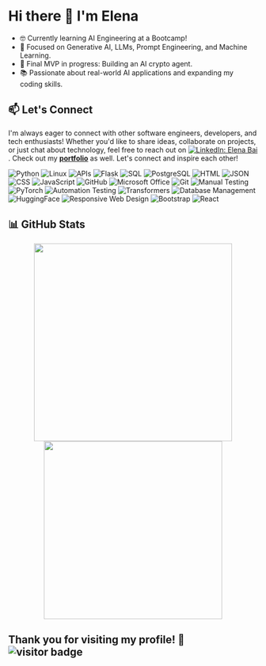 # Hi there 👋 I'm Elena

- 🤓 Currently learning AI Engineering at a Bootcamp!
- 🔧 Focused on Generative AI, LLMs, Prompt Engineering, and Machine Learning.
- 🚀 Final MVP in progress: Building an AI crypto agent.
- 📚 Passionate about real-world AI applications and expanding my coding skills.


## 📫 Let's Connect
I'm always eager to connect with other software engineers, developers, and tech enthusiasts! Whether you'd like to share ideas, collaborate on projects, or just chat about technology, feel free to reach out on [![LinkedIn: Elena Bai](https://img.shields.io/badge/-Elena%20Bai-0077B5?style=flat&logo=Linkedin&logoColor=white)](https://www.linkedin.com/in/elena-bai-1a9b801b0/).
Check out my [**portfolio**](https://github.com/Ell-716?tab=repositories) as well. 
Let's connect and inspire each other!

![Python](https://img.shields.io/badge/-Python-3776AB?style=flat&logo=python&logoColor=white) ![Linux](https://img.shields.io/badge/-Linux-05122A?style=flat&logo=Linux&logoColor=white) ![APIs](https://img.shields.io/badge/-APIs-00457C?style=flat&logo=api&logoColor=white) ![Flask](https://img.shields.io/badge/-Flask-000000?style=flat&logo=flask&logoColor=white) ![SQL](https://img.shields.io/badge/-SQL-CC2927?style=flat&logo=microsoft-sql-server&logoColor=white) ![PostgreSQL](https://img.shields.io/badge/-PostgreSQL-05122A?style=flat&logo=PostgreSQL&logoColor=A8B9CC) ![HTML](https://img.shields.io/badge/-HTML-E34F26?style=flat&logo=html5&logoColor=white) ![JSON](https://img.shields.io/badge/-JSON-05122A?style=flat&logo=JSON&logoColor=A8B9CC) ![CSS](https://img.shields.io/badge/-CSS-1572B6?style=flat&logo=css3&logoColor=white) ![JavaScript](https://img.shields.io/badge/-JavaScript-F7DF1E?style=flat&logo=javascript&logoColor=white) ![GitHub](https://img.shields.io/badge/-GitHub-181717?style=flat&logo=github&logoColor=white) ![Microsoft Office](https://img.shields.io/badge/-Microsoft%20Office-D83B01?style=flat&logo=microsoft-office&logoColor=white) ![Git](https://img.shields.io/badge/-Git-05122A?style=flat&logo=git) ![Manual Testing](https://img.shields.io/badge/-Manual%20Testing-007396?style=flat&logo=checkmarx&logoColor=white) ![PyTorch](https://img.shields.io/badge/-PyTorch-05122A?style=flat&logo=PyTorch&logoColor=A8B9CC) ![Automation Testing](https://img.shields.io/badge/-Automation%20Testing-6DB33F?style=flat&logo=checkmarx&logoColor=white) ![Transformers](https://img.shields.io/badge/-Transformers-05122A?style=flat&logo=transformers&logoColor=A8B9CC) ![Database Management](https://img.shields.io/badge/-DBMS-003B57?style=flat&logo=databricks&logoColor=white) ![HuggingFace](https://img.shields.io/badge/-HuggingFace-05122A?style=flat&logo=transformers&logoColor=A8B9CC) ![Responsive Web Design](https://img.shields.io/badge/-Responsive%20Web%20Design-1572B6?style=flat&logo=css3&logoColor=white) ![Bootstrap](https://img.shields.io/badge/-Bootstrap-563D7C?style=flat&logo=bootstrap&logoColor=white) ![React](https://img.shields.io/badge/-React-61DAFB?style=flat&logo=react&logoColor=white)


## 📊 GitHub Stats

<p align="center">
  <img src="https://github-readme-stats.vercel.app/api?username=ell-716&count_private=true&theme=github_dark_dimmed&show_icons=true&hide_border=false&layout=compact&cache_seconds=1800" width="400px"></img>
  <img src="https://github-readme-stats.vercel.app/api/top-langs/?username=ell-716&langs_count=10&theme=github_dark_dimmed&show_icons=true&hide_border=false&layout=compact&cache_seconds=1800" width="360px"></img>
</p>



## Thank you for visiting my profile! 🌟 ![visitor badge](https://visitor-badge.laobi.icu/badge?page_id=ell-716.visitor-badge&format=true)
